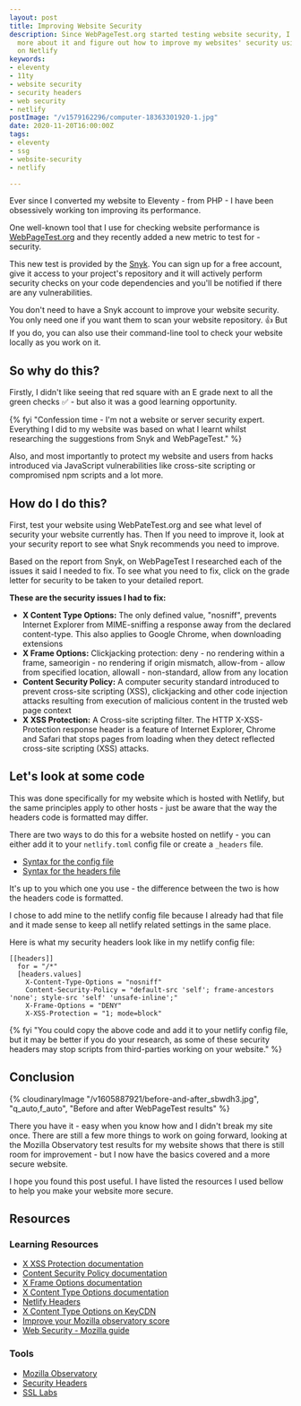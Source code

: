 ```yaml
---
layout: post
title: Improving Website Security
description: Since WebPageTest.org started testing website security, I wanted to learn
  more about it and figure out how to improve my websites' security using headers
  on Netlify
keywords:
- eleventy
- 11ty
- website security
- security headers
- web security
- netlify
postImage: "/v1579162296/computer-18363301920-1.jpg"
date: 2020-11-20T16:00:00Z
tags:
- eleventy
- ssg
- website-security
- netlify

---
```

Ever since I converted my website to Eleventy - from PHP - I have been obsessively working ton improving its performance.

One well-known tool that I use for checking website performance is [WebPageTest.org](https://www.webpagetest.org "Test your website performance") and they recently added a new metric to test for - security.

This new test is provided by the [Snyk](https://snyk.io/). You can sign up for a free account, give it access to your project's repository and it will actively perform security checks on your code dependencies and you'll be notified if there are any vulnerabilities.

You don't need to have a Snyk account to improve your website security. You only need one if you want them to scan your website repository. 👍 But If you do, you can also use their command-line tool to check your website locally as you work on it.

## So why do this?

Firstly, I didn't like seeing that red square with an E grade next to all the green checks ✅ - but also it was a good learning opportunity.

{% fyi "Confession time - I'm not a website or server security expert. Everything I did to my website was based on what I learnt whilst researching the suggestions from Snyk and WebPageTest." %}

Also, and most importantly to protect my website and users from hacks introduced via JavaScript vulnerabilities like cross-site scripting or compromised npm scripts and a lot more.

## How do I do this?

First, test your website using WebPateTest.org and see what level of security your website currently has. Then If you need to improve it, look at your security report to see what Snyk recommends you need to improve.

Based on the report from Snyk, on WebPageTest I researched each of the issues it said I needed to fix. To see what you need to fix, click on the grade letter for security to be taken to your detailed report.

**These are the security issues I had to fix:**

* **X Content Type Options:**
  The only defined value, "nosniff", prevents Internet Explorer from MIME-sniffing a response away from the declared content-type. This also applies to Google Chrome, when downloading extensions
* **X Frame Options:**
  Clickjacking protection: deny - no rendering within a frame, sameorigin - no rendering if origin mismatch, allow-from - allow from specified location, allowall - non-standard, allow from any location
* **Content Security Policy:**
  A computer security standard introduced to prevent cross-site scripting (XSS), clickjacking and other code injection attacks resulting from execution of malicious content in the trusted web page context
* **X XSS Protection:**
  A Cross-site scripting filter. The HTTP X-XSS-Protection response header is a feature of Internet Explorer, Chrome and Safari that stops pages from loading when they detect reflected cross-site scripting (XSS) attacks.

## Let's look at some code

This was done specifically for my website which is hosted with Netlify, but the same principles apply to other hosts - just be aware that the way the headers code is formatted may differ.

There are two ways to do this for a website hosted on netlify - you can either add it to your `netlify.toml` config file or create a `_headers` file.

* [Syntax for the config file](https://docs.netlify.com/routing/headers/#syntax-for-the-netlify-configuration-file)
* [Syntax for the headers file](https://docs.netlify.com/routing/headers/#syntax-for-the-headers-file)

It's up to you which one you use - the difference between the two is how the headers code is formatted.

I chose to add mine to the netlify config file because I already had that file and it made sense to keep all netlify related settings in the same place.

Here is what my security headers look like in my netlify config file:

    [[headers]]
      for = "/*"
      [headers.values]
        X-Content-Type-Options = "nosniff"
        Content-Security-Policy = "default-src 'self'; frame-ancestors 'none'; style-src 'self' 'unsafe-inline';"
        X-Frame-Options = "DENY"
        X-XSS-Protection = "1; mode=block"

{% fyi "You could copy the above code and add it to your netlify config file, but it may be better if you do your research, as some of these security headers may stop scripts from third-parties working on your website." %}

## Conclusion

{% cloudinaryImage "/v1605887921/before-and-after_sbwdh3.jpg", "q_auto,f_auto", "Before and after WebPageTest results" %}

There you have it - easy when you know how and I didn't break my site once. There are still a few more things to work on going forward, looking at the Mozilla Observatory test results for my website shows that there is still room for improvement - but I now have the basics covered and a more secure website.

I hope you found this post useful. I have listed the resources I used bellow to help you make your website more secure.

## Resources

### Learning Resources

* [X XSS Protection documentation](https://developer.mozilla.org/en-US/docs/Web/HTTP/Headers/X-XSS-Protection)
* [Content Security Policy documentation](https://developer.mozilla.org/en-US/docs/Web/HTTP/CSP)
* [X Frame Options documentation](https://developer.mozilla.org/en-US/docs/Web/HTTP/Headers/X-Frame-Options)
* [X Content Type Options documentation](https://developer.mozilla.org/en-US/docs/Web/HTTP/Headers/X-Content-Type-Options)
* [Netlify Headers](https://notes.elmiko.dev/2019/06/27/netlify-headers.html)
* [X Content Type Options on KeyCDN](https://www.keycdn.com/support/x-content-type-options)
* [Improve your Mozilla observatory score](https://tomodwyer.com/posts/2017-08-20-improve-your-mozilla-observatory-score)
* [Web Security - Mozilla guide](https://infosec.mozilla.org/guidelines/web_security)

### Tools

* [Mozilla Observatory](https://observatory.mozilla.org/)
* [Security Headers](https://securityheaders.com/)
* [SSL Labs](https://www.ssllabs.com/ssltest/)